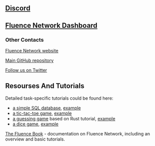 ## [Discord](https://discord.gg/AjfbDKQ)

## [Fluence Network Dashboard](http://dash.fluence.network/)

### Other Contacts

[Fluence Network website](http://fluence.network/)

[Main GitHub repository](https://github.com/fluencelabs/fluence)

[Follow us on Twitter](http://twitter.com/fluence_one)

## Resourses And Tutorials
Detailed task-specific tutorials could be found here:

- [a simple SQL database](https://github.com/fluencelabs/tutorials/tree/master/llamadb), [example](http://llamadb.fluence.network/)
- [a tic-tac-toe game](https://github.com/fluencelabs/tutorials/tree/master/tic-tac-toe), [example](http://tictactoe.fluence.network/)
- [a guessing game](https://github.com/fluencelabs/tutorials/tree/master/guessing-game) based on Rust tutorial, [example](http://guess.fluence.network/)
- [a dice game](https://github.com/fluencelabs/tutorials/tree/master/dice-game), [example](http://dice.fluence.network/)

[The Fluence Book](https://fluence.network/docs/book/introduction/index.html) - documentation on Fluence Network, including an overview and basic tutorials.

